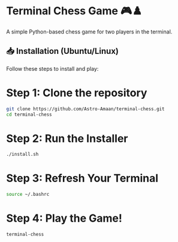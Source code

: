 # Terminal Chess Game 🎮♟️

A simple Python-based chess game for two players in the terminal.

## 📥 Installation (Ubuntu/Linux)

Follow these steps to install and play:


# Step 1: Clone the repository
```bash
git clone https://github.com/Astro-Amaan/terminal-chess.git
cd terminal-chess
```
# Step 2: Run the Installer
```bash
./install.sh
```
# Step 3: Refresh Your Terminal
```bash
source ~/.bashrc
```
# Step 4: Play the Game!
```bash
terminal-chess
```
